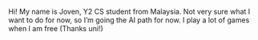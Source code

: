 Hi! My name is Joven, Y2 CS student from Malaysia. Not very sure what I want to do for now, so I’m going the AI path for now. I play a lot of games when I am free (Thanks uni!)
